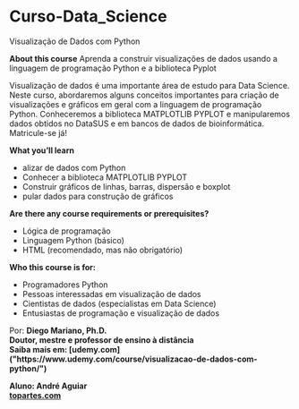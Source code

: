 # Curso-Data_Science
 Visualização de Dados com Python

<b>About this course</b>
Aprenda a construir visualizações de dados usando a linguagem de programação Python e a biblioteca Pyplot

Visualização de dados é uma importante área de estudo para Data Science. Neste curso, abordaremos alguns conceitos importantes para criação de visualizações e gráficos em geral com a linguagem de programação Python. Conheceremos a biblioteca MATPLOTLIB PYPLOT e manipularemos dados obtidos no DataSUS e em bancos de dados de bioinformática. Matricule-se já!

<b>What you’ll learn</b>
<ul>
 <li>alizar de dados com Python</li>
 <li>Conhecer a biblioteca MATPLOTLIB PYPLOT</li>
 <li>Construir gráficos de linhas, barras, dispersão e boxplot</li>
 <li>pular dados para construção de gráficos</li>
</ul>
<b>Are there any course requirements or prerequisites?</b>
<ul>
 <li>Lógica de programação</li>
 <li>Linguagem Python (básico)</li>
 <li>HTML (recomendado, mas não obrigatório)</li>
</ul>
<b>Who this course is for:</b>
<ul>
 <li>Programadores Python</li>
 <li>Pessoas interessadas em visualização de dados</li>
 <li>Cientistas de dados (especialistas em Data Science)</li>
 <li>Entusiastas de programação e visualização de dados</li>
</ul>
Por: <b>Diego Mariano, Ph.D.<b><br />
Doutor, mestre e professor de ensino à distância<br />
Saiba mais em: [udemy.com]("https://www.udemy.com/course/visualizacao-de-dados-com-python/")<br />
 
 Aluno: André Aguiar<br />
[topartes.com]("http://topartes.com")

